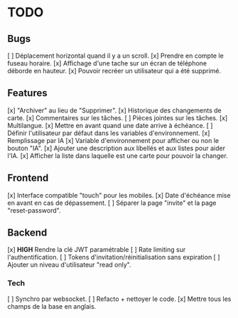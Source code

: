 # TODO

## Bugs

[ ] Déplacement horizontal quand il y a un scroll.
[x] Prendre en compte le fuseau horaire.
[x] Affichage d'une tache sur un écran de téléphone déborde en hauteur.
[x] Pouvoir recréer un utilisateur qui a été supprimé.

## Features

[x] "Archiver" au lieu de "Supprimer".
[x] Historique des changements de carte.
[x] Commentaires sur les tâches.
[ ] Pièces jointes sur les tâches.
[x] Multilangue.
[x] Mettre en avant quand une date arrive à échéance.
[ ] Définir l'utilisateur par défaut dans les variables d'environnement.
[x] Remplissage par IA
    [x] Variable d'environnement pour afficher ou non le bouton "IA".
    [x] Ajouter une description aux libellés et aux listes pour aider l'IA.
    [x] Afficher la liste dans laquelle est une carte pour pouvoir la changer.

## Frontend

[x] Interface compatible "touch" pour les mobiles.
[x] Date d'échéance mise en avant en cas de dépassement.
[ ] Séparer la page "invite" et la page "reset-password".

## Backend

[x] **HIGH** Rendre la clé JWT paramétrable
[ ] Rate limiting sur l'authentification.
[ ] Tokens d'invitation/réinitialisation sans expiration
[ ] Ajouter un niveau d'utilisateur "read only".

### Tech

[ ] Synchro par websocket.
[ ] Refacto + nettoyer le code.
[x] Mettre tous les champs de la base en anglais.
